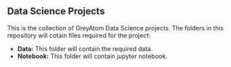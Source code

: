 


## Data Science Projects

This is the collection of GreyAtom Data Science projects.
The folders in this repository will cotain files required for the project:

* **Data:** This folder will contain the required data.
* **Notebook:** This folder will contain jupyter notebook.
